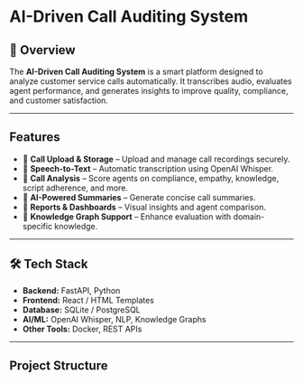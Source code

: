# AI-Driven Call Auditing System

## 📌 Overview
The **AI-Driven Call Auditing System** is a smart platform designed to analyze customer service calls automatically. It transcribes audio, evaluates agent performance, and generates insights to improve quality, compliance, and customer satisfaction.

---

##  Features
- 🔹 **Call Upload & Storage** – Upload and manage call recordings securely.  
- 🔹 **Speech-to-Text** – Automatic transcription using OpenAI Whisper.  
- 🔹 **Call Analysis** – Score agents on compliance, empathy, knowledge, script adherence, and more.  
- 🔹 **AI-Powered Summaries** – Generate concise call summaries.  
- 🔹 **Reports & Dashboards** – Visual insights and agent comparison.  
- 🔹 **Knowledge Graph Support** – Enhance evaluation with domain-specific knowledge.  

---

## 🛠 Tech Stack
- **Backend:** FastAPI, Python  
- **Frontend:** React / HTML Templates  
- **Database:** SQLite / PostgreSQL  
- **AI/ML:** OpenAI Whisper, NLP, Knowledge Graphs  
- **Other Tools:** Docker, REST APIs  

---

##  Project Structure
